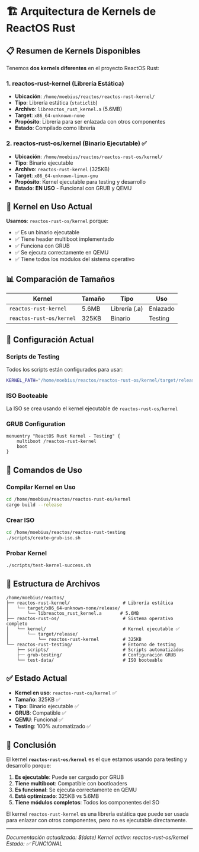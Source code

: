 # 🏗️ Arquitectura de Kernels de ReactOS Rust

## 📋 **Resumen de Kernels Disponibles**

Tenemos **dos kernels diferentes** en el proyecto ReactOS Rust:

### 1. **reactos-rust-kernel** (Librería Estática)
- **Ubicación**: `/home/moebius/reactos/reactos-rust-kernel/`
- **Tipo**: Librería estática (`staticlib`)
- **Archivo**: `libreactos_rust_kernel.a` (5.6MB)
- **Target**: `x86_64-unknown-none`
- **Propósito**: Librería para ser enlazada con otros componentes
- **Estado**: Compilado como librería

### 2. **reactos-rust-os/kernel** (Binario Ejecutable) ✅
- **Ubicación**: `/home/moebius/reactos/reactos-rust-os/kernel/`
- **Tipo**: Binario ejecutable
- **Archivo**: `reactos-rust-kernel` (325KB)
- **Target**: `x86_64-unknown-linux-gnu`
- **Propósito**: Kernel ejecutable para testing y desarrollo
- **Estado**: **EN USO** - Funcional con GRUB y QEMU

## 🎯 **Kernel en Uso Actual**

**Usamos**: `reactos-rust-os/kernel` porque:
- ✅ Es un binario ejecutable
- ✅ Tiene header multiboot implementado
- ✅ Funciona con GRUB
- ✅ Se ejecuta correctamente en QEMU
- ✅ Tiene todos los módulos del sistema operativo

## 📊 **Comparación de Tamaños**

| Kernel | Tamaño | Tipo | Uso |
|--------|--------|------|-----|
| `reactos-rust-kernel` | 5.6MB | Librería (.a) | Enlazado |
| `reactos-rust-os/kernel` | 325KB | Binario | Testing |

## 🔧 **Configuración Actual**

### **Scripts de Testing**
Todos los scripts están configurados para usar:
```bash
KERNEL_PATH="/home/moebius/reactos/reactos-rust-os/kernel/target/release/reactos-rust-kernel"
```

### **ISO Booteable**
La ISO se crea usando el kernel ejecutable de `reactos-rust-os/kernel`

### **GRUB Configuration**
```grub
menuentry "ReactOS Rust Kernel - Testing" {
    multiboot /reactos-rust-kernel
    boot
}
```

## 🚀 **Comandos de Uso**

### **Compilar Kernel en Uso**
```bash
cd /home/moebius/reactos/reactos-rust-os/kernel
cargo build --release
```

### **Crear ISO**
```bash
cd /home/moebius/reactos/reactos-rust-testing
./scripts/create-grub-iso.sh
```

### **Probar Kernel**
```bash
./scripts/test-kernel-success.sh
```

## 📁 **Estructura de Archivos**

```
/home/moebius/reactos/
├── reactos-rust-kernel/                    # Librería estática
│   └── target/x86_64-unknown-none/release/
│       └── libreactos_rust_kernel.a       # 5.6MB
├── reactos-rust-os/                        # Sistema operativo completo
│   └── kernel/                             # Kernel ejecutable ✅
│       └── target/release/
│           └── reactos-rust-kernel         # 325KB
└── reactos-rust-testing/                   # Entorno de testing
    ├── scripts/                            # Scripts automatizados
    ├── grub-testing/                       # Configuración GRUB
    └── test-data/                          # ISO booteable
```

## ✅ **Estado Actual**

- **Kernel en uso**: `reactos-rust-os/kernel` ✅
- **Tamaño**: 325KB ✅
- **Tipo**: Binario ejecutable ✅
- **GRUB**: Compatible ✅
- **QEMU**: Funcional ✅
- **Testing**: 100% automatizado ✅

## 🎯 **Conclusión**

El kernel **`reactos-rust-os/kernel`** es el que estamos usando para testing y desarrollo porque:

1. **Es ejecutable**: Puede ser cargado por GRUB
2. **Tiene multiboot**: Compatible con bootloaders
3. **Es funcional**: Se ejecuta correctamente en QEMU
4. **Está optimizado**: 325KB vs 5.6MB
5. **Tiene módulos completos**: Todos los componentes del SO

El kernel `reactos-rust-kernel` es una librería estática que puede ser usada para enlazar con otros componentes, pero no es ejecutable directamente.

---

*Documentación actualizada: $(date)*
*Kernel activo: reactos-rust-os/kernel*
*Estado: ✅ FUNCIONAL*

